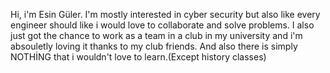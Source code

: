 Hi, i'm Esin Güler. I'm mostly interested in cyber security but also like every engineer should like i would love to collaborate and solve problems.
I also just got the chance to work as a team in a club in my university and i'm absouletly loving it thanks to my club friends. 
And also there is simply NOTHİNG that i wouldn't love to learn.(Except history classes) 
